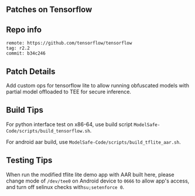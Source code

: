 ## Patches on Tensorflow

## Repo info
```
remote: https://github.com/tensorflow/tensorflow
tag: r2.2
commit: b34c246
```

## Patch Details
Add custom ops for tensorflow lite to allow running obfuscated
models with partial model offloaded to TEE for secure inference.

## Build Tips
For python interface test on x86-64, use build script `ModelSafe-Code/scripts/build_tensorflow.sh`.

For android aar build, use `ModelSafe-Code/scripts/build_tflite_aar.sh`.


## Testing Tips
When run the modified tflite lite demo app with AAR built here, please
change mode of `/dev/tee0` on Android device to `0666` to allow app's
access, and turn off selinux checks with`su;setenforce 0`.
